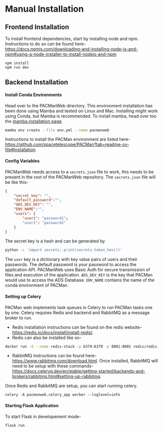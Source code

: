 # Manual Installation
## Frontend Installation
To install frontend dependencies, start by installing node and npm. Instructions to do so can be found here- https://docs.npmjs.com/downloading-and-installing-node-js-and-npm#using-a-node-installer-to-install-nodejs-and-npm

```none
npm install
npm run dev
```

## Backend Installation
#### Install Conda Environments
Head over to the PACManWeb directory. This environment installation has been done using Mamba and tested on Linux and Mac. Installing might work using Conda, but Mamba is recommended. To install mamba, head over too the [mamba installation page](https://mamba.readthedocs.io/en/latest/installation/mamba-installation.html).
```bash
mamba env create --file env.yml --name pacmanweb
```
Instructions to install the PACMan environment are listed here- https://github.com/spacetelescope/PACMan?tab=readme-ov-file#installation.


#### Config Variables
PACManWeb needs access to a `secrets.json` file to work, this needs to be present in the root of the PACManWeb repository.
The `secrets.json` file will be like this-
```json
{
    "secret_key": "",
    "default_password":"",
    "ADS_DEV_KEY": "",
    "ENV_NAME":"",
    "users": {
        "user1": "password1";
        "user2": "password2"
    }
}
``` 
The secret key is a hash and can be generated by 
```bash
python -c 'import secrets; print(secrets.token_hex())'
```
The `user` key is a dictionary with key value pairs of users and their passwords. The default password is your password to access the application API. PACManWeb uses Basic Auth for secure transmission of files and execution of the application. `ADS_DEV_KEY` is the key that PACMan would use to access the ADS Database. `ENV_NAME` contains the name of the conda environment of PACMan.

#### Setting up Celery
PACMan web implements task queues in Celery to run PACMan tasks one by one. Celery requires Redis and backend and RabbitMQ as a message broker to run.
- Redis installation instructions can be found on the redis website- https://redis.io/docs/install/install-redis/.
- Redis can also be installed like so-
```bash
docker run -d --name redis-stack -p 6379:6379 -p 8001:8001 redis/redis-stack:latest
```
- RabbitMQ instructions can be found here- https://www.rabbitmq.com/download.html. Once installed, RabbitMQ will need to be setup with these commands- https://docs.celeryq.dev/en/stable/getting-started/backends-and-brokers/rabbitmq.html#setting-up-rabbitmq.

Once Redis and RabbitMQ are setup, you can start running celery. 
```none
celery -A pacmanweb.celery_app worker --loglevel=info
```

#### Starting Flask Application
To start Flask in developement mode-
```bash
flask run
```